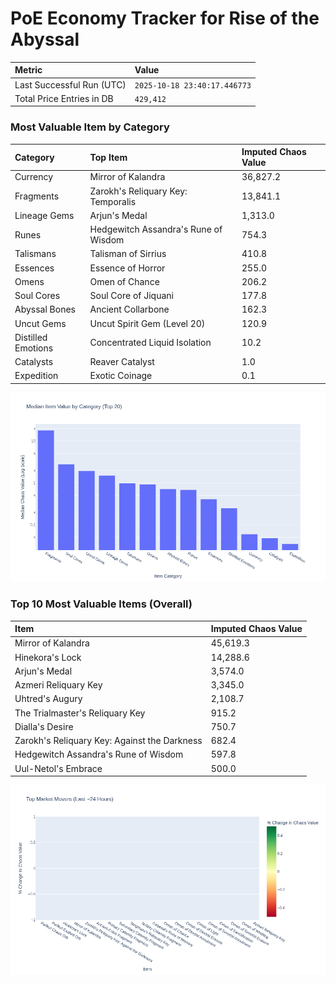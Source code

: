 # PoE Economy Tracker for Rise of the Abyssal

<!-- START_MAINTENANCE -->
| Metric | Value |
|:---|:---|
| Last Successful Run (UTC) | `2025-10-18 23:40:17.446773` |
| Total Price Entries in DB | `429,412` |

<!-- END_MAINTENANCE -->

<!-- START_DATAFRAME_DEBUG -->
<!-- END_DATAFRAME_DEBUG -->

<!-- START_CATEGORY_ANALYSIS -->
### Most Valuable Item by Category
| Category | Top Item | Imputed Chaos Value |
| :--- | :--- | :--- |
| Currency | Mirror of Kalandra | 36,827.2 |
| Fragments | Zarokh's Reliquary Key: Temporalis | 13,841.1 |
| Lineage Gems | Arjun's Medal | 1,313.0 |
| Runes | Hedgewitch Assandra's Rune of Wisdom | 754.3 |
| Talismans | Talisman of Sirrius | 410.8 |
| Essences | Essence of Horror | 255.0 |
| Omens | Omen of Chance | 206.2 |
| Soul Cores | Soul Core of Jiquani | 177.8 |
| Abyssal Bones | Ancient Collarbone | 162.3 |
| Uncut Gems | Uncut Spirit Gem (Level 20) | 120.9 |
| Distilled Emotions | Concentrated Liquid Isolation | 10.2 |
| Catalysts | Reaver Catalyst | 1.0 |
| Expedition | Exotic Coinage | 0.1 |


![Category Analysis Chart](charts/category_analysis.png)
<!-- END_ANALYSIS -->

<!-- START_ANALYSIS -->
### Top 10 Most Valuable Items (Overall)
| Item | Imputed Chaos Value |
| :--- | :--- |
| Mirror of Kalandra | 45,619.3 |
| Hinekora's Lock | 14,288.6 |
| Arjun's Medal | 3,574.0 |
| Azmeri Reliquary Key | 3,345.0 |
| Uhtred's Augury | 2,108.7 |
| The Trialmaster's Reliquary Key | 915.2 |
| Dialla's Desire | 750.7 |
| Zarokh's Reliquary Key: Against the Darkness | 682.4 |
| Hedgewitch Assandra's Rune of Wisdom | 597.8 |
| Uul-Netol's Embrace | 500.0 |


![Market Movers Chart](charts/market_movers.png)
<!-- END_ANALYSIS -->
